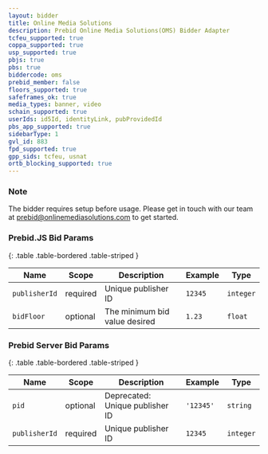 ```yaml
---
layout: bidder
title: Online Media Solutions
description: Prebid Online Media Solutions(OMS) Bidder Adapter
tcfeu_supported: true
coppa_supported: true
usp_supported: true
pbjs: true
pbs: true
biddercode: oms
prebid_member: false
floors_supported: true
safeframes_ok: true
media_types: banner, video
schain_supported: true
userIds: id5Id, identityLink, pubProvidedId
pbs_app_supported: true
sidebarType: 1
gvl_id: 883
fpd_supported: true
gpp_sids: tcfeu, usnat
ortb_blocking_supported: true
---
```

### Note

The bidder requires setup before usage. Please get in touch with our team at <prebid@onlinemediasolutions.com> to get started.

### Prebid.JS Bid Params

{: .table .table-bordered .table-striped }

| Name | Scope | Description | Example | Type |
| ---- | ----- | ----------- | ------- | ---- |
| `publisherId`       | required | Unique publisher ID  | `12345` | `integer` |
| `bidFloor`    | optional | The minimum bid value desired      | `1.23`  | `float` |

### Prebid Server Bid Params

{: .table .table-bordered .table-striped }

| Name | Scope | Description | Example | Type |
|---------------|----------|---------------------|---------------|----------|
| `pid` | optional | Deprecated: Unique publisher ID | `'12345'` | `string` |
| `publisherId` | required | Unique publisher ID | `12345` | `integer` |
